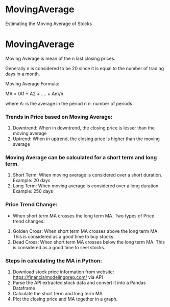 # MovingAverage
Estimating the Moving Average of Stocks

# MovingAverage

Moving Average is mean of the n last closing prices.

Generally n is considered to be 20 since it is equal to the number of trading days in a month.

Moving Average Formula:

MA = (A1 + A2 + .... + An)/n

where 
A: is the average in the period n
n: number of periods

### Trends in Price based on Moving Average:
1) Downtrend: When in downtrend, the closing price is lesser than the moving average
2) Uptrend: When in uptrend, the closing price is higher than the moving average

### Moving Average can be calculated for a short term and long term.
1) Short Term: When moving average is considered over a short duration. Example: 20 days
2) Long Term: When moving average is considered over a long duration. Example: 250 days

### Price Trend Change: 
 - When short term MA crosses the long term MA.
Two types of Price trend changes:
1) Golden Cross: When short term MA crosses above the long term MA. This is considered as a good time to buy stocks.
2) Dead Cross: When short term MA crosses below the long term MA. This is considered as a good time to seel stocks.

### Steps in calculating the MA in Python:

1) Download stock price information from website: https://financialmodelingprep.com/ via API
2) Parse the API extracted stock data and convert it into a Pandas Dataframe
3) Calculate the short term and long term MA
4) Plot the closing price and MA together in a graph.
